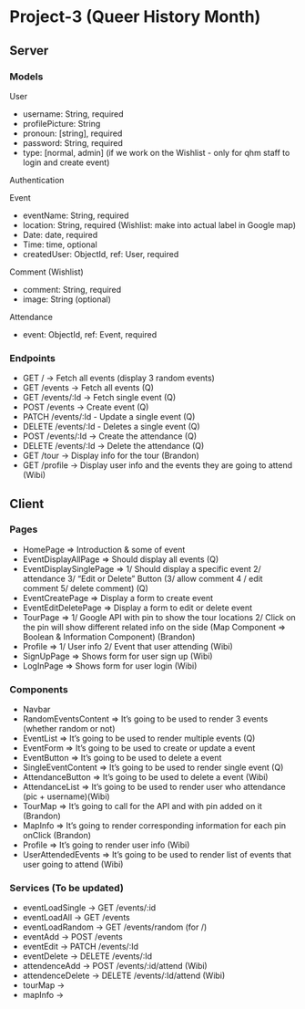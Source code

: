 # Project-3 (Queer History Month)

## Server

### Models

User

- username: String, required
- profilePicture: String
- pronoun: [string], required
- password: String, required
- type: [normal, admin] (if we work on the Wishlist - only for qhm staff to login and create event)

Authentication

Event

- eventName: String, required
- location: String, required (Wishlist: make into actual label in Google map)
- Date: date, required
- Time: time, optional
- createdUser: ObjectId, ref: User, required

Comment (Wishlist)

- comment: String, required
- image: String (optional)

Attendance

- event: ObjectId, ref: Event, required

### Endpoints

- GET / -> Fetch all events (display 3 random events)
- GET /events -> Fetch all events (Q)
- GET /events/:Id -> Fetch single event (Q)
- POST /events -> Create event (Q)
- PATCH /events/:Id - Update a single event (Q)
- DELETE /events/:Id - Deletes a single event (Q)
- POST /events/:Id -> Create the attendance (Q)
- DELETE /events/:Id -> Delete the attendance (Q)
- GET /tour -> Display info for the tour (Brandon)
- GET /profile -> Display user info and the events they are going to attend (Wibi)

## Client

### Pages

- HomePage => Introduction & some of event
- EventDisplayAllPage => Should display all events (Q)
- EventDisplaySinglePage => 1/ Should display a specific event 2/ attendance 3/ “Edit or Delete” Button (3/ allow comment 4 / edit comment 5/ delete comment) (Q)
- EventCreatePage => Display a form to create event
- EventEditDeletePage => Display a form to edit or delete event
- TourPage => 1/ Google API with pin to show the tour locations 2/ Click on the pin will show different related info on the side (Map Component => Boolean & Information Component) (Brandon)
- Profile => 1/ User info 2/ Event that user attending (Wibi)
- SignUpPage => Shows form for user sign up (Wibi)
- LogInPage => Shows form for user login (Wibi)

### Components

- Navbar
- RandomEventsContent => It’s going to be used to render 3 events (whether random or not)
- EventList => It’s going to be used to render multiple events (Q)
- EventForm => It’s going to be used to create or update a event
- EventButton => It’s going to be used to delete a event
- SingleEventContent => It’s going to be used to render single event (Q)
- AttendanceButton => It’s going to be used to delete a event (Wibi)
- AttendanceList => It’s going to be used to render user who attendance (pic + username)(Wibi)
- TourMap => It’s going to call for the API and with pin added on it (Brandon)
- MapInfo => It’s going to render corresponding information for each pin onClick (Brandon)
- Profile => It’s going to render user info (Wibi)
- UserAttendedEvents => It’s going to be used to render list of events that user going to attend (Wibi)

### Services (To be updated)

- eventLoadSingle -> GET /events/:id
- eventLoadAll -> GET /events
- eventLoadRandom -> GET /events/random (for /)
- eventAdd -> POST /events
- eventEdit -> PATCH /events/:Id
- eventDelete -> DELETE /events/:Id
- attendenceAdd -> POST /events/:id/attend (Wibi)
- attendenceDelete -> DELETE /events/:Id/attend (Wibi)
- tourMap ->
- mapInfo ->
